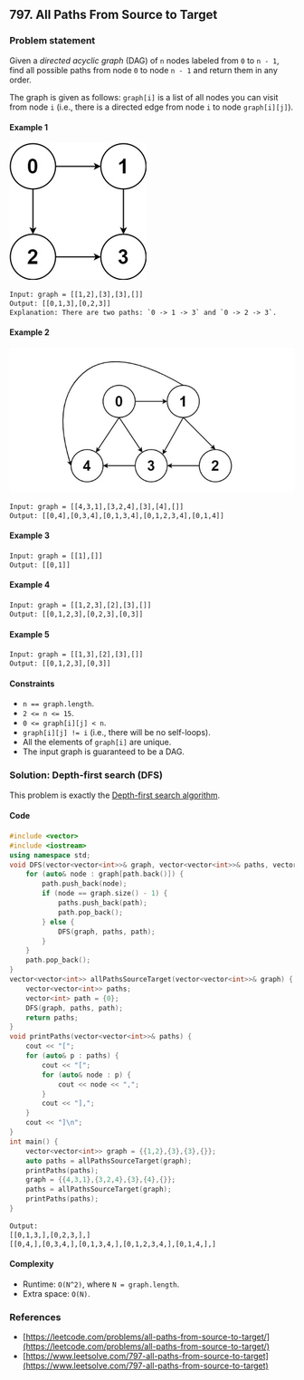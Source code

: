 ## 797. All Paths From Source to Target

### Problem statement
Given a *directed acyclic graph* (DAG) of `n` nodes labeled from `0` to `n - 1`, find all possible paths from node `0` to node `n - 1` and return them in any order.

The graph is given as follows: `graph[i]` is a list of all nodes you can visit from node `i` (i.e., there is a directed edge from node `i` to node `graph[i][j]`).

#### Example 1
![Example 1](797_all_1.jpg)
```plain
Input: graph = [[1,2],[3],[3],[]]
Output: [[0,1,3],[0,2,3]]
Explanation: There are two paths: `0 -> 1 -> 3` and `0 -> 2 -> 3`.
```

#### Example 2
![Example 2](797_all_2.jpg)
```plain
Input: graph = [[4,3,1],[3,2,4],[3],[4],[]]
Output: [[0,4],[0,3,4],[0,1,3,4],[0,1,2,3,4],[0,1,4]]
```

#### Example 3
```plain
Input: graph = [[1],[]]
Output: [[0,1]]
```

#### Example 4
```plain
Input: graph = [[1,2,3],[2],[3],[]]
Output: [[0,1,2,3],[0,2,3],[0,3]]
```

#### Example 5
```plain
Input: graph = [[1,3],[2],[3],[]]
Output: [[0,1,2,3],[0,3]]
```
 
#### Constraints

* `n == graph.length`.
* `2 <= n <= 15`.
* `0 <= graph[i][j] < n`.
* `graph[i][j] != i` (i.e., there will be no self-loops).
* All the elements of `graph[i]` are unique.
* The input graph is guaranteed to be a DAG.

### Solution: Depth-first search (DFS)

This problem is exactly the [Depth-first search algorithm](https://en.wikipedia.org/wiki/Depth-first_search).

#### Code
```cpp
#include <vector>
#include <iostream>
using namespace std;
void DFS(vector<vector<int>>& graph, vector<vector<int>>& paths, vector<int>& path) {
    for (auto& node : graph[path.back()]) {
        path.push_back(node);
        if (node == graph.size() - 1) {
            paths.push_back(path);
            path.pop_back();
        } else {
            DFS(graph, paths, path);
        }
    }
    path.pop_back();
}
vector<vector<int>> allPathsSourceTarget(vector<vector<int>>& graph) {
    vector<vector<int>> paths;
    vector<int> path = {0};
    DFS(graph, paths, path);
    return paths;
}
void printPaths(vector<vector<int>>& paths) {
    cout << "[";
    for (auto& p : paths) {
        cout << "[";
        for (auto& node : p) {
            cout << node << ",";
        }
        cout << "],";
    }
    cout << "]\n";
}
int main() {
    vector<vector<int>> graph = {{1,2},{3},{3},{}};
    auto paths = allPathsSourceTarget(graph);
    printPaths(paths);
    graph = {{4,3,1},{3,2,4},{3},{4},{}};
    paths = allPathsSourceTarget(graph);
    printPaths(paths); 
}
```
```plain
Output:
[[0,1,3,],[0,2,3,],]
[[0,4,],[0,3,4,],[0,1,3,4,],[0,1,2,3,4,],[0,1,4,],]
```

#### Complexity
* Runtime: `O(N^2)`, where `N = graph.length`.
* Extra space: `O(N)`.

### References
* [https://leetcode.com/problems/all-paths-from-source-to-target/](https://leetcode.com/problems/all-paths-from-source-to-target/)
* [https://www.leetsolve.com/797-all-paths-from-source-to-target](https://www.leetsolve.com/797-all-paths-from-source-to-target)